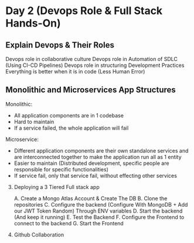 # Day 2 (Devops Role & Full Stack Hands-On)
## Explain Devops & Their Roles
Devops role in collaborative culture
Devops role in Automation of SDLC (Using CI-CD Pipelines)
Devops role in structuring Development Practices
Everything is better when it is in code (Less Human Error)

## Monolithic and Microservices App Structures

Monolithic:
- All application components are in 1 codebase
- Hard to maintain
- If a service failed, the whole application will fail

Microservice:
- Different application components are their own standalone services and are interconnected together to make the application run all as 1 entity
- Easier to maintain (Distributed development, specific people are responsible for specific functionalities)
- If service fail, only that service fail, without effecting other services

3. Deploying a 3 Tiered Full stack app

    A. Create a Mongo Atlas Account & Create The DB
    B. Clone the repositories
    C. Configure the backend (Configure With MongoDB + Add our JWT Token Random) Through ENV variables
    D. Start the backend (And keep it running)
    E. Test the Backend
    F. Configure the Frontend to connect to the backend
    G. Start the Frontend
        

5. Github Collaboration